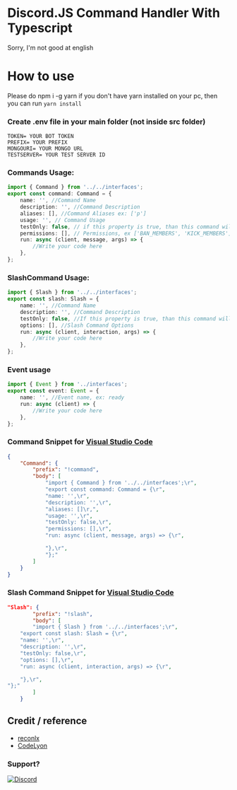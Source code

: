# Discord.JS Command Handler With Typescript

Sorry, I'm not good at english

# How to use

Please do npm i -g yarn if you don't have yarn installed on your pc, then you can run `yarn install`

### Create .env file in your main folder (not inside src folder)

```env
TOKEN= YOUR BOT TOKEN
PREFIX= YOUR PREFIX
MONGOURI= YOUR MONGO URL
TESTSERVER= YOUR TEST SERVER ID
```

### Commands Usage:

```ts
import { Command } from '../../interfaces';
export const command: Command = {
	name: '', //Command Name
	description: '', //Command Description
	aliases: [], //Command Aliases ex: ['p']
	usage: '', // Command Usage
	testOnly: false, // if this property is true, than this command will only available at your test server
	permissions: [], // Permissions, ex ['BAN_MEMBERS', 'KICK_MEMBERS']
	run: async (client, message, args) => {
		//Write your code here
	},
};
```

### SlashCommand Usage:

```ts
import { Slash } from '../../interfaces';
export const slash: Slash = {
	name: '', //Command Name
	description: '', //Command Description
	testOnly: false, //If this property is true, than this command will only available at your test server
	options: [], //Slash Command Options
	run: async (client, interaction, args) => {
		//Write your code here
	},
};
```

### Event usage

```ts
import { Event } from '../interfaces';
export const event: Event = {
	name: '', //Event name, ex: ready
	run: async (client) => {
		//Write your code here
	},
};
```

### Command Snippet for [Visual Studio Code](https://code.visualstudio.com/docs/editor/userdefinedsnippets)

```json
{
	"Command": {
		"prefix": "!command",
		"body": [
			"import { Command } from '../../interfaces';\r",
			"export const command: Command = {\r",
			"name: '',\r",
			"description: '',\r",
			"aliases: []\r,",
			"usage: '',\r",
			"testOnly: false,\r",
			"permissions: [],\r",
			"run: async (client, message, args) => {\r",

			"},\r",
			"};"
		]
	}
}
```

### Slash Command Snippet for [Visual Studio Code](https://code.visualstudio.com/docs/editor/userdefinedsnippets)

```json
"Slash": {
		"prefix": "!slash",
		"body": [
		"import { Slash } from '../../interfaces';\r",
	"export const slash: Slash = {\r",
	"name: '',\r",
	"description: '',\r",
	"testOnly: false,\r",
	"options: [],\r",
	"run: async (client, interaction, args) => {\r",

	"},\r",
"};"
		]
	}

```

## Credit / reference

- [reconlx](https://www.youtube.com/channel/UCC-5dJ0BPTRSMaoDxntduHg)
- [CodeLyon](https://www.youtube.com/channel/UC08G-UJT58SbkdmcOYyOQVw)

### Support?

[![Discord](https://img.shields.io/discord/790422584688115713.svg?label=&logo=discord&logoColor=ffffff&color=7389D8&labelColor=6A7EC2)](https://discord.gg/Hq8MPwDPPD)
